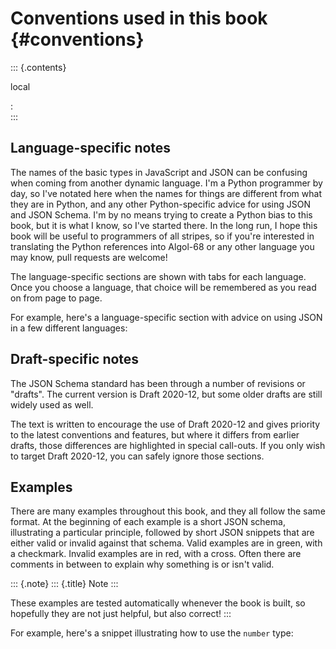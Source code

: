 Conventions used in this book {#conventions}
=============================

::: {.contents}

local

:   
:::

Language-specific notes
-----------------------

The names of the basic types in JavaScript and JSON can be confusing
when coming from another dynamic language. I\'m a Python programmer by
day, so I\'ve notated here when the names for things are different from
what they are in Python, and any other Python-specific advice for using
JSON and JSON Schema. I\'m by no means trying to create a Python bias to
this book, but it is what I know, so I\'ve started there. In the long
run, I hope this book will be useful to programmers of all stripes, so
if you\'re interested in translating the Python references into Algol-68
or any other language you may know, pull requests are welcome!

The language-specific sections are shown with tabs for each language.
Once you choose a language, that choice will be remembered as you read
on from page to page.

For example, here\'s a language-specific section with advice on using
JSON in a few different languages:

Draft-specific notes
--------------------

The JSON Schema standard has been through a number of revisions or
\"drafts\". The current version is Draft 2020-12, but some older drafts
are still widely used as well.

The text is written to encourage the use of Draft 2020-12 and gives
priority to the latest conventions and features, but where it differs
from earlier drafts, those differences are highlighted in special
call-outs. If you only wish to target Draft 2020-12, you can safely
ignore those sections.

Examples
--------

There are many examples throughout this book, and they all follow the
same format. At the beginning of each example is a short JSON schema,
illustrating a particular principle, followed by short JSON snippets
that are either valid or invalid against that schema. Valid examples are
in green, with a checkmark. Invalid examples are in red, with a cross.
Often there are comments in between to explain why something is or
isn\'t valid.

::: {.note}
::: {.title}
Note
:::

These examples are tested automatically whenever the book is built, so
hopefully they are not just helpful, but also correct!
:::

For example, here\'s a snippet illustrating how to use the `number`
type:
